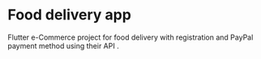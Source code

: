 # Food delivery app

Flutter e-Commerce project for food delivery with registration and PayPal payment method using their API .
